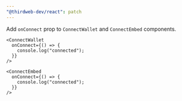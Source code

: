 ```yaml
---
"@thirdweb-dev/react": patch
---
```


Add `onConnect` prop to `ConnectWallet` and `ConnectEmbed` components.

```tsx
<ConnectWallet
  onConnect={() => {
    console.log("connected");
  }}
/>
```

```tsx
<ConnectEmbed
  onConnect={() => {
    console.log("connected");
  }}
/>
```
